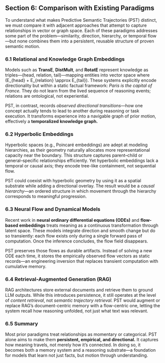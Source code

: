 ## Section 6: Comparison with Existing Paradigms

To understand what makes Predictive Semantic Trajectories (PST) distinct, we must compare it with adjacent approaches that attempt to capture relationships in vector or graph space. Each of these paradigms addresses some part of the problem—similarity, direction, hierarchy, or temporal flow—but none combines them into a persistent, reusable structure of proven semantic motion.

### 6.1 Relational and Knowledge Graph Embeddings

Models such as **TransE**, **DistMult**, and **RotatE** represent knowledge as triples—(head, relation, tail)—mapping entities into vector space where \(E_{head} + E_{relation} \approx E_{tail}\). These systems explicitly encode directionality but within a static factual framework: *Paris is the capital of France.* They do not learn from the lived sequence of reasoning events; relations are ontological, not experiential.

PST, in contrast, records *observed directional transitions*—how one concept actually tends to lead to another during reasoning or task execution. It transforms experience into a navigable graph of prior motion, effectively a **temporalized knowledge graph.**

### 6.2 Hyperbolic Embeddings

Hyperbolic spaces (e.g., Poincaré embeddings) are adept at modeling hierarchies, as their geometry naturally allocates more representational capacity near the boundary. This structure captures parent–child or general–specific relationships efficiently. Yet hyperbolic embeddings lack a temporal or causal axis; they encode tree-like containment, not sequential flow.

PST could coexist with hyperbolic geometry by using it as a spatial substrate while adding a directional overlay. The result would be a *causal hierarchy*—an ordered structure in which movement through the hierarchy corresponds to meaningful progression.

### 6.3 Neural Flow and Dynamical Models

Recent work in **neural ordinary differential equations (ODEs)** and **flow-based embeddings** treats meaning as a continuous transformation through latent space. These models integrate direction and smooth change but do so transiently: each flow exists only during a single forward pass of computation. Once the inference concludes, the flow field disappears.

PST preserves those flows as durable artifacts. Instead of solving a new ODE each time, it stores the empirically observed flow vectors as static records—an engineering inversion that replaces transient computation with cumulative memory.

### 6.4 Retrieval-Augmented Generation (RAG)

RAG architectures store external documents and retrieve them to ground LLM outputs. While this introduces persistence, it still operates at the level of *content retrieval*, not *semantic trajectory retrieval.* PST would augment or replace RAG’s document-centric memory with a flow-centric one, letting the system recall how reasoning unfolded, not just what text was relevant.

### 6.5 Summary

Most prior paradigms treat relationships as momentary or categorical. PST alone aims to make them **persistent, empirical, and directional.** It captures how meaning travels, not merely how it’s connected. In doing so, it becomes both a memory system and a reasoning substrate—a foundation for models that learn not just facts, but motion through understanding.